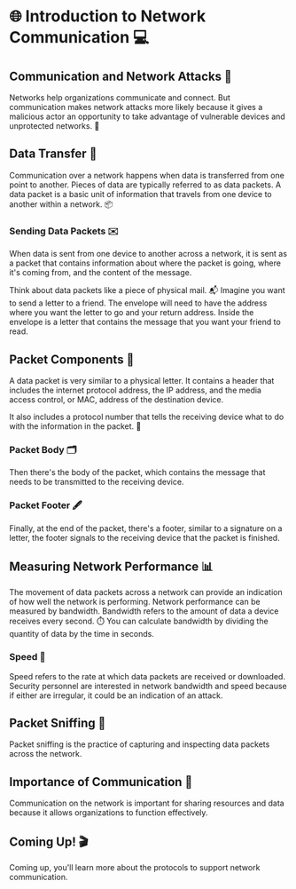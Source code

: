 # 🌐 Introduction to Network Communication 💻

## Communication and Network Attacks 📡

Networks help organizations communicate and connect. But communication makes network attacks more likely because it gives a malicious actor an opportunity to take advantage of vulnerable devices and unprotected networks. 🔐

## Data Transfer 📨

Communication over a network happens when data is transferred from one point to another. Pieces of data are typically referred to as data packets. A data packet is a basic unit of information that travels from one device to another within a network. 📦

### Sending Data Packets ✉️

When data is sent from one device to another across a network, it is sent as a packet that contains information about where the packet is going, where it's coming from, and the content of the message. 

Think about data packets like a piece of physical mail. 📬 Imagine you want to send a letter to a friend. The envelope will need to have the address where you want the letter to go and your return address. Inside the envelope is a letter that contains the message that you want your friend to read.

## Packet Components 📄

A data packet is very similar to a physical letter. It contains a header that includes the internet protocol address, the IP address, and the media access control, or MAC, address of the destination device. 

It also includes a protocol number that tells the receiving device what to do with the information in the packet. 📜

### Packet Body 🗂️

Then there's the body of the packet, which contains the message that needs to be transmitted to the receiving device. 

### Packet Footer 🖋️

Finally, at the end of the packet, there's a footer, similar to a signature on a letter, the footer signals to the receiving device that the packet is finished. 

## Measuring Network Performance 📊

The movement of data packets across a network can provide an indication of how well the network is performing. Network performance can be measured by bandwidth. Bandwidth refers to the amount of data a device receives every second. ⏱️ You can calculate bandwidth by dividing the quantity of data by the time in seconds.

### Speed 🚀

Speed refers to the rate at which data packets are received or downloaded. Security personnel are interested in network bandwidth and speed because if either are irregular, it could be an indication of an attack. 

## Packet Sniffing 👀

Packet sniffing is the practice of capturing and inspecting data packets across the network. 

## Importance of Communication 📢

Communication on the network is important for sharing resources and data because it allows organizations to function effectively.

## Coming Up! 🎬

Coming up, you'll learn more about the protocols to support network communication.
